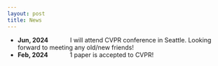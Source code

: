 ```yaml
---
layout: post
title: News
---
```

 - **Jun, 2024** &emsp;&emsp;&emsp; I will attend CVPR conference in Seattle. Looking forward to meeting any old/new friends!
 - **Feb, 2024** &emsp;&emsp;&emsp; 1 paper is accepted to CVPR!


